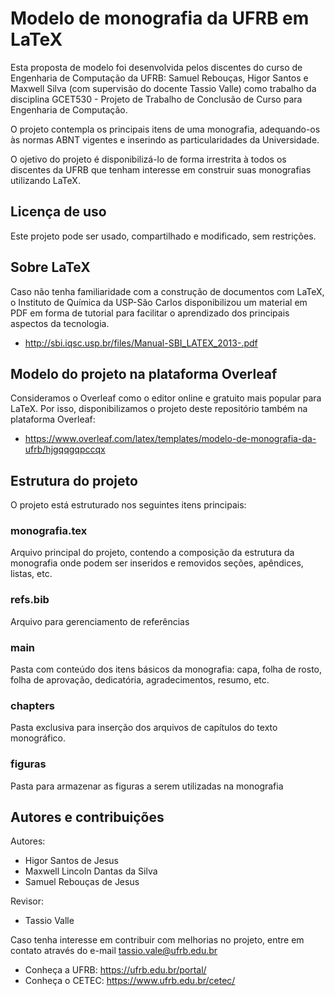 # Modelo de monografia da UFRB em LaTeX

Esta proposta de modelo foi desenvolvida pelos discentes do curso de Engenharia de Computação da UFRB: Samuel Rebouças, Higor Santos e Maxwell Silva (com supervisão do docente Tassio Valle) como trabalho da disciplina GCET530 - Projeto de Trabalho de Conclusão de Curso para Engenharia de Computação.

O projeto contempla os principais itens de uma monografia, adequando-os às normas ABNT vigentes e inserindo as particularidades da Universidade.

O ojetivo do projeto é disponibilizá-lo de forma irrestrita à todos os discentes da UFRB que tenham interesse em construir suas monografias utilizando LaTeX.

## Licença de uso

Este projeto pode ser usado, compartilhado e modificado, sem restrições.

## Sobre LaTeX

Caso não tenha familiaridade com a construção de documentos com LaTeX, o Instituto de Química da USP-São Carlos disponibilizou um material em PDF em forma de tutorial para facilitar o aprendizado dos principais aspectos da tecnologia.

* http://sbi.iqsc.usp.br/files/Manual-SBI_LATEX_2013-.pdf

## Modelo do projeto na plataforma Overleaf

Consideramos o Overleaf como o editor online e gratuito mais popular para LaTeX. Por isso, disponibilizamos o projeto deste repositório também na plataforma Overleaf:

* https://www.overleaf.com/latex/templates/modelo-de-monografia-da-ufrb/hjgqqgqpccqx

## Estrutura do projeto

O projeto está estruturado nos seguintes itens principais:

### monografia.tex

Arquivo principal do projeto, contendo a composição da estrutura da monografia onde podem ser inseridos e removidos seções, apêndices, listas, etc.

### refs.bib

Arquivo para gerenciamento de referências

### main

Pasta com conteúdo dos itens básicos da monografia: capa, folha de rosto, folha de aprovação, dedicatória, agradecimentos, resumo, etc.

### chapters

Pasta exclusiva para inserção dos arquivos de capítulos do texto monográfico.

### figuras

Pasta para armazenar as figuras a serem utilizadas na monografia

## Autores e contribuições

Autores:

* Higor Santos de Jesus
* Maxwell Lincoln Dantas da Silva
* Samuel Rebouças de Jesus

Revisor:

* Tassio Valle

Caso tenha interesse em contribuir com melhorias no projeto, entre em contato através do e-mail tassio.vale@ufrb.edu.br

* Conheça a UFRB: https://ufrb.edu.br/portal/
* Conheça o CETEC: https://www.ufrb.edu.br/cetec/
